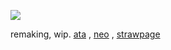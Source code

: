 


<p align="center">

![](https://files.catbox.moe/h46pj7.png)
</p>

<p align="center"> 

remaking, wip. [ata](https://mio.atabook.org) , [neo](https://neospring.org/@xan) , [strawpage](https://mafuyusatoo.straw.page)
